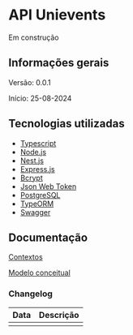 <p align="center">
  <h1>API Unievents</h1>
  <p>Em construção</p>
</p>

## Informações gerais

Versão: 0.0.1

Início: 25-08-2024

## Tecnologias utilizadas

- [Typescript](https://www.typescriptlang.org/)
- [Node.js](https://nodejs.org/en)
- [Nest.js](https://nestjs.com/)
- [Express.js](https://expressjs.com/)
- [Bcrypt](https://www.npmjs.com/package/bcrypt)
- [Json Web Token](https://jwt.io/)
- [PostgreSQL](https://www.postgresql.org/)
- [TypeORM](https://typeorm.io/)
- [Swagger](https://swagger.io/)

## Documentação

[Contextos](docs/bounded_contexts.md)

[Modelo conceitual](docs/database_model.md)

### Changelog

| Data | Descrição |
| ---- | --------- |
|      |           |
